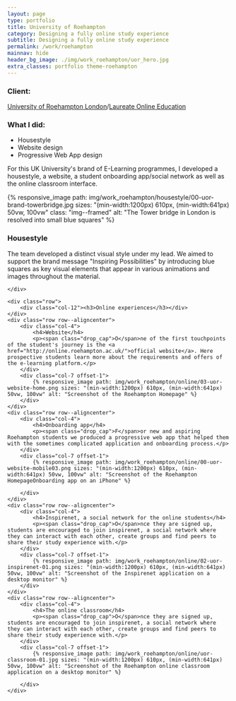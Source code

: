 ```yaml
---
layout: page
type: portfolio
title: University of Roehampton
category: Designing a fully online study experience
subtitle: Designing a fully online study experience
permalink: /work/roehampton
mainnav: hide
header_bg_image: ./img/work_roehampton/uor_hero.jpg
extra_classes: portfolio theme-roehampton
---
```


<div class="wrapper">
	<div class="row row--aligncenter">
		<div class="col-4">
			<div class="infobox">
				<h3>Client:</h3>
				<p><a href="#">University of Roehampton London</a>/<a href="https://laureate.net">Laureate Online Education</a></p>
				<h3>What I did:</h3>
				<ul>
					<li>Housestyle</li>
					<li>Website design</li>
					<li>Progressive Web App design</li>
				</ul>
			</div>
		</div>
		<div class="col-6 offset-1">
			<p><span class="drop_cap">F</span>or this UK University's brand of E-Learning programmes, I developed a housestyle, a website, a student onboarding app/social network as well as the online classroom interface.</p>
		</div>
	</div>
	<div class="row">	
		<div class="col-6">			
			{% responsive_image path: img/work_roehampton/housestyle/00-uor-brand-towerbridge.jpg sizes: "(min-width:1200px) 610px, (min-width:641px) 50vw, 100vw" class: "img--framed" alt: "The Tower bridge in London is resolved into small blue squares" %}
		</div>
		<div class="col-4 offset-1">
			<h3>Housestyle</h3>
			<p><span class="drop_cap">T</span>he team developed a distinct visual style under my lead. 
			We aimed to support the brand message "Inspiring Possibilities" by introducing blue squares as key visual elements that appear in various animations and images throughout the material.</p>			
		</div>

	</div>

	<div class="row">		
		<div class="col-12"><h3>Online experiences</h3></div>		
	</div>
	<div class="row row--aligncenter">
		<div class="col-4">
			<h4>Website</h4>
			<p><span class="drop_cap">O</span>ne of the first touchpoints of the student's journey is the <a href="http://online.roehampton.ac.uk/">official website</a>. Here prospective students learn more about the requirements and offers of the e-learning platform.</p> 
		</div>
		<div class="col-7 offset-1">
			{% responsive_image path: img/work_roehampton/online/03-uor-website-home.png sizes: "(min-width:1200px) 610px, (min-width:641px) 50vw, 100vw" alt: "Screenshot of the Roehampton Homepage" %}
		</div>
	</div>
	<div class="row row--aligncenter">
		<div class="col-4">
			<h4>Onboarding app</h4>
			<p><span class="drop_cap">F</span>or new and aspiring Roehampton students we produced a progressive web app that helped them with the sometimes complicated application and onboarding process.</p>
		</div>
		<div class="col-7 offset-1">			
			{% responsive_image path: img/work_roehampton/online/00-uor-website-mobile03.png sizes: "(min-width:1200px) 610px, (min-width:641px) 50vw, 100vw" alt: "Screenshot of the Roehampton HomepageOnboarding app on an iPhone" %}
			
		</div>
	</div>
	<div class="row row--aligncenter">
		<div class="col-4">
			<h4>Inspirenet, a social network for the online students</h4>
			<p><span class="drop_cap">O</span>nce they are signed up, students are encouraged to join inspirenet, a social network where they can interact with each other, create groups and find peers to share their study experience with.</p> 
		</div>
		<div class="col-7 offset-1">			
			{% responsive_image path: img/work_roehampton/online/02-uor-inspirenet-01.png sizes: "(min-width:1200px) 610px, (min-width:641px) 50vw, 100vw" alt: "Screenshot of the Inspirenet application on a desktop monitor" %}
		</div>
	</div>
	<div class="row row--aligncenter">
		<div class="col-4">
			<h4>The online classroom</h4>
			<p><span class="drop_cap">O</span>nce they are signed up, students are encouraged to join inspirenet, a social network where they can interact with each other, create groups and find peers to share their study experience with.</p> 
		</div>
		<div class="col-7 offset-1">		
			{% responsive_image path: img/work_roehampton/online/uor-classroom-01.jpg sizes: "(min-width:1200px) 610px, (min-width:641px) 50vw, 100vw" alt: "Screenshot of the Roehampton online classroom application on a desktop monitor" %}
			
		</div>
	</div>
</div>